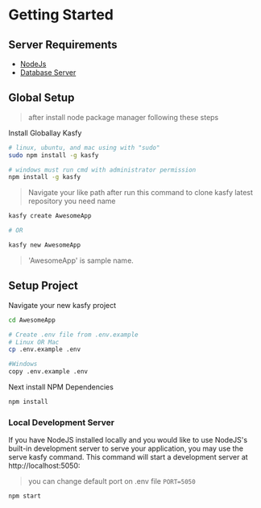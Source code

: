 # Getting Started

## Server Requirements
- [NodeJs](https://nodejs.org/en/)
- [Database Server](#)

## Global Setup
> after install node package manager following these steps

Install Globallay Kasfy
```bash
# linux, ubuntu, and mac using with "sudo"
sudo npm install -g kasfy

# windows must run cmd with administrator permission 
npm install -g kasfy
```

> Navigate your like path after run this command to clone kasfy latest repository you need name

```bash
kasfy create AwesomeApp   

# OR

kasfy new AwesomeApp
```
> 'AwesomeApp' is sample name. 

## Setup Project
Navigate your new kasfy project
```bash
cd AwesomeApp

# Create .env file from .env.example
# Linux OR Mac
cp .env.example .env

#Windows
copy .env.example .env
```

Next install NPM Dependencies
```bash
npm install
```

### Local Development Server
If you have NodeJS installed locally and you would like to use NodeJS's built-in development server to serve your application, you may use the serve kasfy command. This command will start a development server at http://localhost:5050:
> you can change default port on .env file `PORT=5050`

```bash
npm start
```

